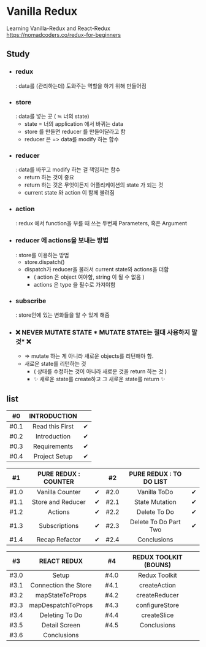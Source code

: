 # Vanilla Redux

Learning Vanilla-Redux and React-Redux </br>
<https://nomadcoders.co/redux-for-beginners>

## Study

<ul>
    <li>
        <h3>redux</h3>
           : data를 (관리하는데) 도와주는 역할을 하기 위해 만들어짐
    </li>
    <li>
        <h3>store</h3>
            : data를 넣는 곳 ( ≒ 너의 state)
        <ul>
            <li> state = 너의 application 에서 바뀌는 data</li>
            <li> store 를 만들면 reducer 를 만들어달라고 함 </li>
            <li> reducer 은 => data를 modify 하는 함수 </li>
        </ul>
    </li>
    <li>
        <h3>reducer</h3>
            : data를 바꾸고 modify 하는 걸 책임지는 함수
        <ul>
            <li> return 하는 것이 중요 </li>
            <li> return 하는 것은 무엇이든지 어플리케이션의 state 가 되는 것 </li>
            <li> current state 와 action 이 함께 불려짐 </li>
        </ul>
    </li>
    <li>
        <h3>action</h3>
            : redux 에서 function을 부를 때 쓰는 두번째 Parameters, 혹은 Argument
    </li>
    <li>
        <h3>reducer 에 actions을 보내는 방법</h3>
            : store를 이용하는 방법
        <ul>
            <li> store.dispatch() </li>
            <li>
                dispatch가 reducer을 불러서 current state와 actions을 더함
                <ul>
                    <li> ( action 은 object 여야함, string 이 될 수 없음 ) </li>
                    <li> actions 은 type 을 필수로 가져야함 </li>
                </ul>
            </li>
        </ul>
    </li>
    <li>
        <h3>subscribe</h3>
            : store안에 있는 변화들을 알 수 있게 해줌
    </li>
     <li>
        <h3>❌ NEVER MUTATE STATE * MUTATE STATE는 절대 사용하지 말것* ❌</h3>
        <ul>
            <li> => mutate 하는 게 아니라 새로운 objects를 리턴해야 함. </li>
            <li>
                새로운 state를 리턴하는 것
                <ul>
                    <li> ( 상태를 수정하는 것이 아니라 새로운 것을 return 하는 것 ) </li>
                    <li> ✨ 새로운 state를 create하고 그 새로운 state를 return ✨ </li>
                </ul>
            </li>
        </ul>
    </li>
</ul>

## list

|  #0  |  INTRODUCTION   |     |
| :--: | :-------------: | :-: |
| #0.1 | Read this First |  ✔  |
| #0.2 |  Introduction   |  ✔  |
| #0.3 |  Requirements   |  ✔  |
| #0.4 |  Project Setup  |  ✔  |

|  #1  | PURE REDUX : COUNTER |     |  #2  | PURE REDUX : TO DO LIST |     |
| :--: | :------------------: | :-: | :--: | :---------------------: | :-: |
| #1.0 |   Vanilla Counter    |  ✔  | #2.0 |      Vanilla ToDo       |  ✔  |
| #1.1 |  Store and Reducer   |  ✔  | #2.1 |     State Mutation      |  ✔  |
| #1.2 |       Actions        |  ✔  | #2.2 |      Delete To Do       |  ✔  |
| #1.3 |    Subscriptions     |  ✔  | #2.3 |  Delete To Do Part Two  |  ✔  |
| #1.4 |    Recap Refactor    |  ✔  | #2.4 |       Conclusions       |     |

|  #3  |     REACT REDUX      |     |  #4  | REDUX TOOLKIT (BOUNS) |     |
| :--: | :------------------: | :-: | :--: | :-------------------: | :-: |
| #3.0 |        Setup         |     | #4.0 |     Redux Toolkit     |     |
| #3.1 | Connection the Store |     | #4.1 |     createAction      |     |
| #3.2 |   mapStateToProps    |     | #4.2 |     createReducer     |     |
| #3.3 |  mapDespatchToProps  |     | #4.3 |    configureStore     |     |
| #3.4 |    Deleting To Do    |     | #4.4 |      createSlice      |     |
| #3.5 |    Detail Screen     |     | #4.5 |      Conclusions      |     |
| #3.6 |     Conclusions      |     |
